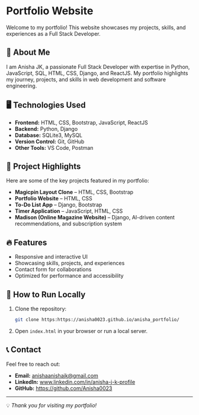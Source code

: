 # Portfolio Website

Welcome to my portfolio! This website showcases my projects, skills, and experiences as a Full Stack Developer.

## 🚀 About Me
I am Anisha JK, a passionate Full Stack Developer with expertise in Python, JavaScript, SQL, HTML, CSS, Django, and ReactJS. My portfolio highlights my journey, projects, and skills in web development and software engineering.

## 🖥️ Technologies Used
- **Frontend:** HTML, CSS, Bootstrap, JavaScript, ReactJS
- **Backend:** Python, Django
- **Database:** SQLite3, MySQL
- **Version Control:** Git, GitHub
- **Other Tools:** VS Code, Postman

## 📂 Project Highlights
Here are some of the key projects featured in my portfolio:
- **Magicpin Layout Clone** – HTML, CSS, Bootstrap
- **Portfolio Website** – HTML, CSS
- **To-Do List App** – Django, Bootstrap
- **Timer Application** – JavaScript, HTML, CSS
- **Madison (Online Magazine Website)** – Django, AI-driven content recommendations, and subscription system

## 🔥 Features
- Responsive and interactive UI
- Showcasing skills, projects, and experiences
- Contact form for collaborations
- Optimized for performance and accessibility

## 📌 How to Run Locally
1. Clone the repository:
   ```bash
   git clone https:https://anisha0023.github.io/anisha_portfolio/
   ```
2. Open `index.html` in your browser or run a local server.

## 📞 Contact
Feel free to reach out:
- **Email:** anishaanishajk@gmail.com
- **LinkedIn:** www.linkedin.com/in/anisha-j-k-profile
- **GitHub:** https://github.com/Anisha0023

---
💡 *Thank you for visiting my portfolio!*

